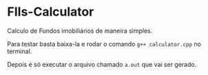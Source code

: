# FIIs-Calculator
Calculo de Fundos imobiliários de maneira simples.

Para testar basta baixa-la e rodar o comando  `g++ calculator.cpp`  no terminal.

Depois é só executar o arquivo chamado `a.out` que vai ser gerado.
